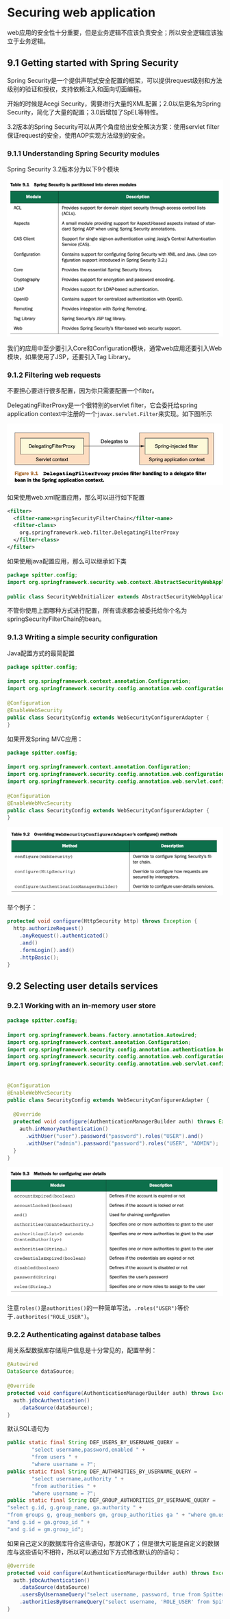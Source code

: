 # Securing web application

web应用的安全性十分重要，但是业务逻辑不应该负责安全；所以安全逻辑应该独立于业务逻辑。

## 9.1 Getting started with Spring Security

Spring Security是一个提供声明式安全配置的框架，可以提供request级别和方法级别的验证和授权，支持依赖注入和面向切面编程。

开始的时候是Acegi Security，需要进行大量的XML配置；2.0以后更名为Spring Security，简化了大量的配置；3.0后增加了SpEL等特性。

3.2版本的Spring Security可以从两个角度给出安全解决方案：使用servlet filter保证request的安全，使用AOP实现方法级别的安全。

### 9.1.1 Understanding Spring Security modules

Spring Security 3.2版本分为以下9个模块

![image-20191110171632619](./img/springsecurity-modules.png)

我们的应用中至少要引入Core和Configuration模块，通常web应用还要引入Web模块，如果使用了JSP，还要引入Tag Library。

### 9.1.2 Filtering web requests

不要担心要进行很多配置，因为你只需要配置一个filter。

DelegatingFilterProxy是一个很特别的servlet filter，它会委托给spring application context中注册的一个`javax.servlet.Filter`来实现。如下图所示

![image-20191111195657514](./img/09-SecurityDelegatingFilterProxy.png)

如果使用web.xml配置应用，那么可以进行如下配置

```xml
<filter>
  <filter-name>springSecurityFilterChain</filter-name>
  <filter-class>
    org.springframework.web.filter.DelegatingFilterProxy
  </filter-class>
</filter>
```

如果使用java配置应用，那么可以继承如下类

```java
package spitter.config;
import org.springframework.security.web.context.AbstractSecurityWebApplicationInitializer;

public class SecurityWebInitializer extends AbstractSecurityWebApplicationInitializer {}
```

不管你使用上面哪种方式进行配置，所有请求都会被委托给你个名为springSecurityFilterChain的bean。

### 9.1.3 Writing a simple security configuration

Java配置方式的最简配置

```java
package spitter.config;

import org.springframework.context.annotation.Configuration;
import org.springframework.security.config.annotation.web.configuration.EnableWebSecurity; import org.springframework.security.config.annotation.web.configuration.WebSecurityConfigurerAdapter;

@Configuration
@EnableWebSecurity
public class SecurityConfig extends WebSecurityConfigurerAdapter {
}
```

如果开发Spring MVC应用：

```java
package spitter.config;

import org.springframework.context.annotation.Configuration;
import org.springframework.security.config.annotation.web.configuration.WebSecurityConfigurerAdapter;
import org.springframework.security.config.annotation.web.servlet.configuration.EnableWebMvcSecurity;

@Configuration
@EnableWebMvcSecurity
public class SecurityConfig extends WebSecurityConfigurerAdapter {
}
```

![image-20191217194145298](./img/09-overrideMethods.png)

举个例子：

```java
protected void configure(HttpSecurity http) throws Exception {
  http.authorizeRequest()
    .anyRequest().authenticated()
    .and()
    .formLogin().and()
    .httpBasic();
}
```

## 9.2 Selecting user details services

### 9.2.1 Working with an in-memory user store

```java
package spitter.config;

import org.springframework.beans.factory.annotation.Autowired;
import org.springframework.context.annotation.Configuration;
import org.springframework.security.config.annotation.authentication.builders.AuthenticationManagerBuilder;
import org.springframework.security.config.annotation.web.configuration.WebSecurityConfigurerAdapter;
import org.springframework.security.config.annotation.web.servlet.configuration.EnableWebMvcSecurity;


@Configuration
@EnableWebMvcSecurity
public class SecurityConfig extends WebSecurityConfigurerAdapter {
  
  @Override
  protected void configure(AuthenticationManagerBuilder auth) throws Exception {
    auth.inMemoryAuthentication()
      .withUser("user").password("password").roles("USER").and()
      .withUser("admin").password("password").roles("USER", "ADMIN");
  }
}
```

![image-20191217195606555](./img/09-configuringUserDetails.png)

注意`roles()`是`authorities()`的一种简单写法，`.roles("USER")`等价于`.authorites("ROLE_USER")`。

### 9.2.2 Authenticating against database talbes

用关系型数据库存储用户信息是十分常见的，配置举例：

```java
@Autowired
DataSource dataSource;

@Override
protected void configure(AuthenticationManagerBuilder auth) throws Exception {
  auth.jdbcAuthentication()
    .dataSource(dataSource);
}
```

默认SQL语句为

```java
public static final String DEF_USERS_BY_USERNAME_QUERY =
        "select username,password,enabled " +
        "from users " +
        "where username = ?";
public static final String DEF_AUTHORITIES_BY_USERNAME_QUERY =
        "select username,authority " +
        "from authorities " +
        "where username = ?";
public static final String DEF_GROUP_AUTHORITIES_BY_USERNAME_QUERY =
"select g.id, g.group_name, ga.authority " +
"from groups g, group_members gm, group_authorities ga " + "where gm.username = ? " +
"and g.id = ga.group_id " +
"and g.id = gm.group_id";
```

如果自己定义的数据库符合这些语句，那就OK了；但是很大可能是自定义的数据库与这些语句不相符，所以可以通过如下方式修改默认的的语句：

```java
@Override
protected void configure(AuthenticationManagerBuilder auth) throws Exception {
  auth.jdbcAuthentication()
    .dataSource(dataSource)
    .usersByUsernameQuery("select username, password, true from Spitter where username=?")
    .authoritiesByUsernameQuery("select username, 'ROLE_USER' from Spitter where username=?");
}
```

